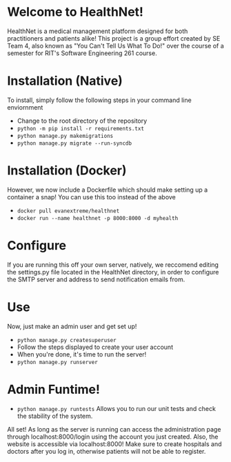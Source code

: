 # Welcome to HealthNet!
HealthNet is a medical management platform designed for both practitioners and patients alike!
This project is a group effort created by SE Team 4, also known as "You Can't Tell Us What To Do!" over the course of a semester for RIT's Software Engineering 261 course.

# Installation (Native)
To install, simply follow the following steps in your command line enviornment

* Change to the root directory of the repository
* `python -m pip install -r requirements.txt`
* `python manage.py makemigrations`
* `python manage.py migrate --run-syncdb`

# Installation (Docker)
However, we now include a Dockerfile which should make setting up a container a snap! You can use this too instead of the above
* `docker pull evanextreme/healthnet`
* `docker run --name healthnet -p 8000:8000 -d myhealth`

# Configure

If you are running this off your own server, natively, we reccomend editing the settings.py file located in the HealthNet directory, in order to configure the SMTP server and address to send notification emails from.

# Use
Now, just make an admin user and get set up!

* `python manage.py createsuperuser`
* Follow the steps displayed to create your user account
* When you're done, it's time to run the server!
* `python manage.py runserver`

# Admin Funtime!

* `python manage.py runtests`
Allows you to run our unit tests and check the stability of the system.

All set! As long as the server is running can access the administration page through localhost:8000/login using the account you just created. Also, the website is accessible via localhost:8000! Make sure to create hospitals and doctors after you log in, otherwise patients will not be able to register.
